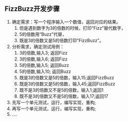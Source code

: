 ## FizzBuzz开发步骤
1. 确定需求：写一个程序输入一个数值，返回对应的结果。
    1. 但是遇到数字为3的倍数的时候，打印“Fizz”替代数字，
    1. 5的倍数用“Buzz”代替，
    1. 既是3的倍数又是5的倍数打印“FizzBuzz”。
1. 分析需求，确定测试用例：
    1. 3的倍数,输入3; 返回Fizz
    1. 3的倍数,输入6; 返回Fizz
    1. 5的倍数,输入5; 返回Buzz
    1. 5的倍数,输入10; 返回Buzz
    1. 既是3的倍数又是5的倍数，输入15;返回FizzBuzz
    1. 既是3的倍数又是5的倍数，输入45;返回FizzBuzz
    1. 既不是3的倍数又不是5的倍数，输入1;返回1
    1. 既不是3的倍数又不是5的倍数，输入17;返回17
1. 先写一个单元测试，运行，编写实现，重构;
1. 再写一个单元测试，运行，编写实现，重构;
1. ....
